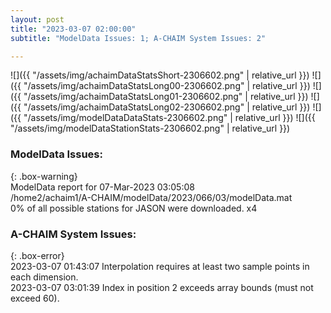 ```yaml
---
layout: post
title: "2023-03-07 02:00:00"
subtitle: "ModelData Issues: 1; A-CHAIM System Issues: 2"

---
```


![]({{ "/assets/img/achaimDataStatsShort-2306602.png" | relative_url }})
![]({{ "/assets/img/achaimDataStatsLong00-2306602.png" | relative_url }})
![]({{ "/assets/img/achaimDataStatsLong01-2306602.png" | relative_url }})
![]({{ "/assets/img/achaimDataStatsLong02-2306602.png" | relative_url }})
![]({{ "/assets/img/modelDataDataStats-2306602.png" | relative_url }})
![]({{ "/assets/img/modelDataStationStats-2306602.png" | relative_url }})

### ModelData Issues:  
  
{: .box-warning}  
 ModelData report for 07-Mar-2023 03:05:08   
 /home2/achaim1/A-CHAIM/modelData/2023/066/03/modelData.mat   
 0% of all possible stations for JASON were downloaded. x4   
  
### A-CHAIM System Issues:  
  
{: .box-error}  
2023-03-07 01:43:07 Interpolation requires at least two sample points in each dimension.  
2023-03-07 03:01:39 Index in position 2 exceeds array bounds (must not exceed 60).  
